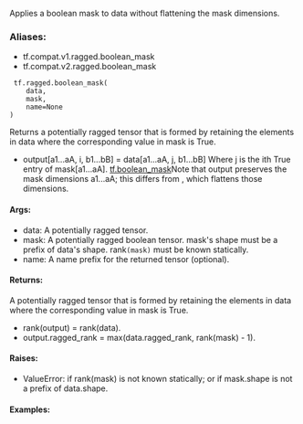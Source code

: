 Applies a boolean mask to data without flattening the mask dimensions.
### Aliases:
- tf.compat.v1.ragged.boolean_mask
- tf.compat.v2.ragged.boolean_mask

```
 tf.ragged.boolean_mask(
    data,
    mask,
    name=None
)
```
Returns a potentially ragged tensor that is formed by retaining the elements in data where the corresponding value in mask is True.
- output[a1...aA, i, b1...bB] = data[a1...aA, j, b1...bB]
Where j is the ith True entry of mask[a1...aA].
[tf.boolean_mask](https://tensorflow.google.cn/api_docs/python/tf/boolean_mask)Note that output preserves the mask dimensions a1...aA; this differs from , which flattens those dimensions.

#### Args:
- data: A potentially ragged tensor.
- mask: A potentially ragged boolean tensor. mask's shape must be a prefix of data's shape. rank``(mask)`` must be known statically.
- name: A name prefix for the returned tensor (optional).
#### Returns:
A potentially ragged tensor that is formed by retaining the elements in data where the corresponding value in mask is True.
- rank(output) = rank(data).
- output.ragged_rank = max(data.ragged_rank, rank(mask) - 1).
#### Raises:
- ValueError: if rank(mask) is not known statically; or if mask.shape is not a prefix of data.shape.
#### Examples:
